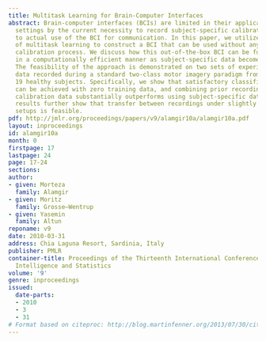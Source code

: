 ```yaml
---
title: Multitask Learning for Brain-Computer Interfaces
abstract: Brain-computer interfaces (BCIs) are limited in their applicability in everyday
  settings by the current necessity to record subject-specific calibration data prior
  to actual use of the BCI for communication. In this paper, we utilize the framework
  of multitask learning to construct a BCI that can be used without any subject-specific
  calibration process. We discuss how this out-of-the-box BCI can be further improved
  in a computationally efficient manner as subject-specific data becomes available.
  The feasibility of the approach is demonstrated on two sets of experimental EEG
  data recorded during a standard two-class motor imagery paradigm from a total of
  19 healthy subjects. Specifically, we show that satisfactory classification results
  can be achieved with zero training data, and combining prior recordings with subject-specific
  calibration data substantially outperforms using subject-specific data only. Our
  results further show that transfer between recordings under slightly different experimental
  setups is feasible.
pdf: http://jmlr.org/proceedings/papers/v9/alamgir10a/alamgir10a.pdf
layout: inproceedings
id: alamgir10a
month: 0
firstpage: 17
lastpage: 24
page: 17-24
sections: 
author:
- given: Morteza
  family: Alamgir
- given: Moritz
  family: Grosse–Wentrup
- given: Yasemin
  family: Altun
reponame: v9
date: 2010-03-31
address: Chia Laguna Resort, Sardinia, Italy
publisher: PMLR
container-title: Proceedings of the Thirteenth International Conference on Artificial
  Intelligence and Statistics
volume: '9'
genre: inproceedings
issued:
  date-parts:
  - 2010
  - 3
  - 31
# Format based on citeproc: http://blog.martinfenner.org/2013/07/30/citeproc-yaml-for-bibliographies/
---
```

